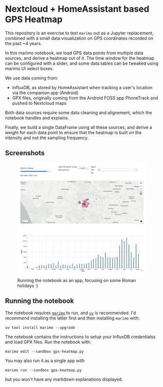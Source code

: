 # Nextcloud + HomeAssistant based GPS Heatmap
This repository is an exercise to test `marimo` out as a Jupyter replacement, combined with a small data visualization on GPS coordinates recorded on the past ~4 years.

In this marimo notebook, we load GPS data points from multiple data sources, and derive a heatmap out of it. The time window for the heatmap can be configured with a slider, and some data tables can be tweaked using marimo UI select boxes.

We use data coming from:
 - InfluxDB, as stored by HomeAssistant when tracking a user's location via the companion app (Android)
 - GPX files, originally coming from the Android FOSS app PhoneTrack and pushed to Nextcloud maps

Both data sources require some data cleaning and alignement, which the notebook handles and explains.

Finally, we build a single DataFrame using all these sources, and derive a weight for each data point to ensure that the heatmap is built on the intensity and not the sampling frequency.

## Screenshots

<figure class="image">
    <img src="screenshot.png" width="512"/>
    <figcaption>Running the notebook as an app, focusing on some Roman holidays :)</figcaption>
</figure>

## Running the notebook
The notebook requires [`marimo`](https://docs.marimo.io/getting_started/index.html) to run, and [`uv`](https://docs.astral.sh/uv/getting-started/installation/) is recommended. I'd recommend installing the latter first and then installing `marimo` with:
```command
uv tool install marimo --upgrade
```

The notebook contains the instructions to setup your InfluxDB credentialss and load GPX files. Run the notebook with:

```command
marimo edit --sandbox gps-heatmap.py
```

You may also run it as a single app with 
```command
marimo run --sandbox gps-heatmap.py
```
but you won't have any markdown explanations displayed.
